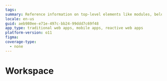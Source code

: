 ```yaml
---
tags:
summary: Reference information on top-level elements like modules, belonging to web applications and mobile apps.
locale: en-us
guid: aeb980ee-e71e-497c-bb24-99ddd7c69f48
app_type: traditional web apps, mobile apps, reactive web apps
platform-version: o11
figma:
coverage-type:
  - none
---
```


# Workspace
